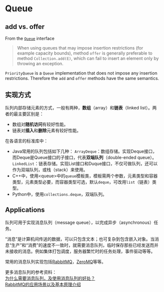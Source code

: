 # Queue

## add vs. offer

From the [`Queue`](http://java.sun.com/j2se/1.5.0/docs/api/java/util/Queue.html#offer%28E%29) interface

> When using queues that may impose insertion restrictions \(for example capacity bounds\), method `offer` is generally preferable to method `Collection.add(E)`, which can fail to insert an element only by throwing an exception.

`PriorityQueue` is a `Queue` implementation that does not impose any insertion restrictions. Therefore the `add` and `offer` methods have the same semantics.

## 实现方式

队列内部存储元素的方式，一般有两种，**数组**（array）和**链表**（linked list）。两者的最主要区别是：

* 数组对**随机访问**有较好性能。
* 链表对**插入**和**删除**元素有较好性能。

在各语言的标准库中：

* Java常用的队列包括如下几种： `ArrayDeque`：数组存储。实现Deque接口，而Deque是Queue接口的子接口，代表**双端队列**（double-ended queue）。 `LinkedList`：链表存储。实现List接口和Duque接口，不仅可做队列，还可以作为双端队列，或栈（stack）来使用。
* C++中，使用&lt;queue&gt;中的`queue`模板类，模板需两个参数，元素类型和容器类型，元素类型必要，而容器类型可选，默认`deque`，可改用`list`（链表）类型。
* Python中，使用`collections.deque`，双端队列。

## Applications

队列可用于实现消息队列（message queue），以完成异步（asynchronous）任务。

“消息”是计算机间传送的数据，可以只包含文本；也可复杂到包含嵌入对象。当消息“生产”和“消费”的速度不一致时，就需要消息队列，临时保存那些已经发送而并未接收的消息。例如集体打包调度，服务器繁忙时的任务处理，事件驱动等等。

常用的消息队列实现包括[RabbitMQ](http://www.rabbitmq.com/)，[ZeroMQ](http://zeromq.org/)等等。

更多消息队列的参考资料：  
[为什么需要消息队列，及使用消息队列的好处？](http://www.ywnds.com/?p=5791)  
[RabbitMQ的应用场景以及基本原理介绍](http://blog.csdn.net/whoamiyang/article/details/54954780)

